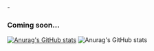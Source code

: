 -<h3>Coming soon...</h3>

[![Anurag's GitHub stats](https://github-readme-stats.vercel.app/api?username=victorlicht)](https://github.com/victorlicht/github-readme-stats)
![Anurag's GitHub stats](https://github-readme-stats.vercel.app/api?username=victorlicht&show_icons=true&theme=transparent)
